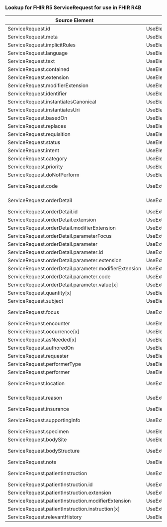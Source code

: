 ### Lookup for FHIR R5 ServiceRequest for use in FHIR R4B

| Source Element | Usage | Target |
| -------------- | ----- | ------ |
| ServiceRequest.id | UseElementRenamed | ServiceRequest.id |
| ServiceRequest.meta | UseElementRenamed | ServiceRequest.meta |
| ServiceRequest.implicitRules | UseElementRenamed | ServiceRequest.implicitRules |
| ServiceRequest.language | UseElementRenamed | ServiceRequest.language |
| ServiceRequest.text | UseElementRenamed | ServiceRequest.text |
| ServiceRequest.contained | UseElementRenamed | ServiceRequest.contained |
| ServiceRequest.extension | UseElementRenamed | ServiceRequest.extension |
| ServiceRequest.modifierExtension | UseElementRenamed | ServiceRequest.modifierExtension |
| ServiceRequest.identifier | UseElementRenamed | ServiceRequest.identifier |
| ServiceRequest.instantiatesCanonical | UseElementRenamed | ServiceRequest.instantiatesCanonical |
| ServiceRequest.instantiatesUri | UseElementRenamed | ServiceRequest.instantiatesUri |
| ServiceRequest.basedOn | UseElementRenamed | ServiceRequest.basedOn |
| ServiceRequest.replaces | UseElementRenamed | ServiceRequest.replaces |
| ServiceRequest.requisition | UseElementRenamed | ServiceRequest.requisition |
| ServiceRequest.status | UseElementRenamed | ServiceRequest.status |
| ServiceRequest.intent | UseElementRenamed | ServiceRequest.intent |
| ServiceRequest.category | UseElementRenamed | ServiceRequest.category |
| ServiceRequest.priority | UseElementRenamed | ServiceRequest.priority |
| ServiceRequest.doNotPerform | UseElementRenamed | ServiceRequest.doNotPerform |
| ServiceRequest.code | UseExtension | http://hl7.org/fhir/5.0/StructureDefinition/extension-ServiceRequest.code |
| ServiceRequest.orderDetail | UseExtension | http://hl7.org/fhir/5.0/StructureDefinition/extension-ServiceRequest.orderDetail |
| ServiceRequest.orderDetail.id | UseExtensionFromAncestor | - |
| ServiceRequest.orderDetail.extension | UseExtensionFromAncestor | - |
| ServiceRequest.orderDetail.modifierExtension | UseExtensionFromAncestor | - |
| ServiceRequest.orderDetail.parameterFocus | UseExtensionFromAncestor | - |
| ServiceRequest.orderDetail.parameter | UseExtensionFromAncestor | - |
| ServiceRequest.orderDetail.parameter.id | UseExtensionFromAncestor | - |
| ServiceRequest.orderDetail.parameter.extension | UseExtensionFromAncestor | - |
| ServiceRequest.orderDetail.parameter.modifierExtension | UseExtensionFromAncestor | - |
| ServiceRequest.orderDetail.parameter.code | UseExtensionFromAncestor | - |
| ServiceRequest.orderDetail.parameter.value[x] | UseExtensionFromAncestor | - |
| ServiceRequest.quantity[x] | UseElementRenamed | ServiceRequest.quantity[x] |
| ServiceRequest.subject | UseElementRenamed | ServiceRequest.subject |
| ServiceRequest.focus | UseExtension | http://hl7.org/fhir/5.0/StructureDefinition/extension-ServiceRequest.focus |
| ServiceRequest.encounter | UseElementRenamed | ServiceRequest.encounter |
| ServiceRequest.occurrence[x] | UseElementRenamed | ServiceRequest.occurrence[x] |
| ServiceRequest.asNeeded[x] | UseElementRenamed | ServiceRequest.asNeeded[x] |
| ServiceRequest.authoredOn | UseElementRenamed | ServiceRequest.authoredOn |
| ServiceRequest.requester | UseElementRenamed | ServiceRequest.requester |
| ServiceRequest.performerType | UseElementRenamed | ServiceRequest.performerType |
| ServiceRequest.performer | UseElementRenamed | ServiceRequest.performer |
| ServiceRequest.location | UseExtension | http://hl7.org/fhir/5.0/StructureDefinition/extension-ServiceRequest.location |
| ServiceRequest.reason | UseExtension | http://hl7.org/fhir/5.0/StructureDefinition/extension-ServiceRequest.reason |
| ServiceRequest.insurance | UseElementRenamed | ServiceRequest.insurance |
| ServiceRequest.supportingInfo | UseExtension | http://hl7.org/fhir/5.0/StructureDefinition/extension-ServiceRequest.supportingInfo |
| ServiceRequest.specimen | UseElementRenamed | ServiceRequest.specimen |
| ServiceRequest.bodySite | UseElementRenamed | ServiceRequest.bodySite |
| ServiceRequest.bodyStructure | UseExtension | http://hl7.org/fhir/5.0/StructureDefinition/extension-ServiceRequest.bodyStructure |
| ServiceRequest.note | UseElementRenamed | ServiceRequest.note |
| ServiceRequest.patientInstruction | UseExtension | http://hl7.org/fhir/5.0/StructureDefinition/extension-ServiceRequest.patientInstruction |
| ServiceRequest.patientInstruction.id | UseExtensionFromAncestor | - |
| ServiceRequest.patientInstruction.extension | UseExtensionFromAncestor | - |
| ServiceRequest.patientInstruction.modifierExtension | UseExtensionFromAncestor | - |
| ServiceRequest.patientInstruction.instruction[x] | UseExtensionFromAncestor | - |
| ServiceRequest.relevantHistory | UseElementRenamed | ServiceRequest.relevantHistory |
